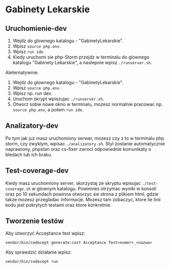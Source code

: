 # Gabinety Lekarskie

## Uruchomienie-dev

1. Wejdz do glownego katalogu - "GabinetyLekarskie".
2. Wpisz `source php.env`.
3. Wpisz `run ide`.
4. Kiedy uruchomi sie php-Storm przejdz w terminalu do glownego katalogu "Gabinety Lekarskie", a nastepnie wpisz `./runserver.sh`.

Aleternatywnie:
1. Wejdz do glownego katalogu - "GabinetyLekarskie".
2. Wpisz `source php.env`.
3. Wpisz np. run dev.
4. Uruchom skrypt wpiszujac `./runserver.sh`.
5. Otworz sobie nowe okno w terminalu, mozesz normalnie pracowac np. `source php.env`, a potem `run ide`.

## Analizatory-dev
Po tym jak juz masz uruchomiony serwer, mozesz czy z to w terminalu php storm, czy zwyklym, wpisac `./analizatory.sh`. Styl zostanie automatycznie naprawiony, phpstan oraz cs-fixer zwroci odpowiednie komunikaty o bledach lub ich braku.

## Test-coverage-dev
Kiedy masz uruchomiony server, skorzystaj ze skryptu wpisujac `./test-coverage.sh` w glownym katalogu. Powinines otrzymac wyniki w konsoli oraz po 10 sekundach powinna otworzyc sie strona z plikiem html, gdzie takze mozesz przegladac informacje. Mozesz tam zobaczyc, ktore ile linii kodu jest pokrytych testami oraz ktore konkretnie. 

## Tworzenie testów

Aby utworzyć Acceptance test wpisz:
```
vendor/bin/codecept generate:cest Acceptance Test<numer>_<nazwa>
```

Aby sprawdzić działanie wpisz:
```
vendor/bin/codecept run
```
